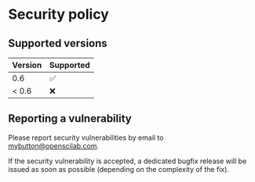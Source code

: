 # Security policy

## Supported versions

| Version       | Supported          |
| ------------- | ------------------ |
| 0.6           | :white_check_mark: |
| < 0.6         | :x:                |

## Reporting a vulnerability

Please report security vulnerabilities by email to [mybutton@openscilab.com](mailto:mybutton@openscilab.com "mybutton@openscilab.com").

If the security vulnerability is accepted, a dedicated bugfix release will be issued as soon as possible (depending on the complexity of the fix).